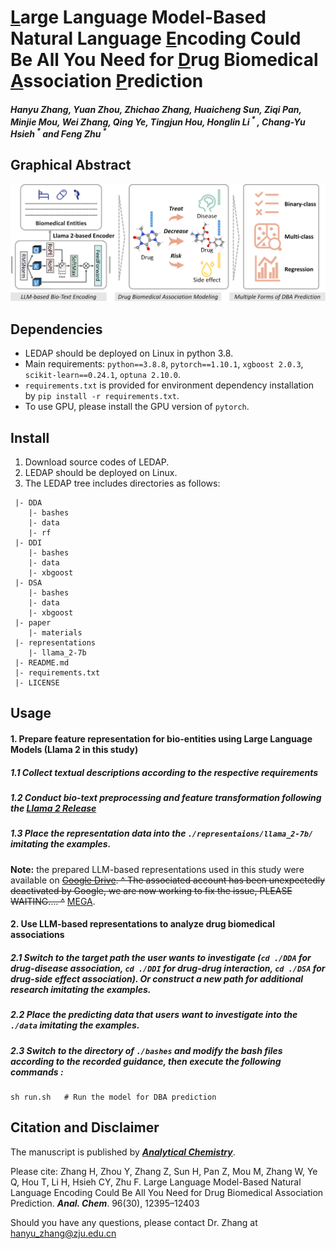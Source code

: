 # <u>L</u>arge Language Model-Based Natural Language <u>E</u>ncoding Could Be All You Need for <u>D</u>rug Biomedical <u>A</u>ssociation <u>P</u>rediction

##### Hanyu Zhang, Yuan Zhou, Zhichao Zhang, Huaicheng Sun, Ziqi Pan, Minjie Mou, Wei Zhang, Qing Ye, Tingjun Hou, Honglin Li<sup> * </sup>, Chang-Yu Hsieh<sup> * </sup> and Feng Zhu<sup> * </sup>



## Graphical Abstract

![image](./paper/materials/Graphical-abstract.png) 



## Dependencies

- LEDAP should be deployed on Linux in python 3.8.
- Main requirements: `python==3.8.8`, `pytorch==1.10.1`, `xgboost 2.0.3`, `scikit-learn==0.24.1`, `optuna 2.10.0`.
- `requirements.txt` is provided for environment dependency installation by `pip install -r requirements.txt`.
- To use GPU, please install the GPU version of  `pytorch`.



## Install

1. Download source codes of LEDAP.
2. LEDAP should be deployed on Linux.
3. The LEDAP tree includes directories as follows:

```
 |- DDA
    |- bashes
    |- data
    |- rf
 |- DDI
    |- bashes
    |- data
    |- xbgoost
 |- DSA
    |- bashes
    |- data
    |- xbgoost
 |- paper
    |- materials
 |- representations
    |- llama_2-7b
 |- README.md
 |- requirements.txt
 |- LICENSE
```



## Usage

#### 1. Prepare feature representation for bio-entities using Large Language Models (Llama 2 in this study)

##### 1.1 Collect textual descriptions according to the respective requirements

##### 1.2 Conduct bio-text preprocessing and feature transformation following the [Llama 2 Release](https://github.com/Meta-Llama/llama)

##### 1.3 Place the representation data into the `./representaions/llama_2-7b/` imitating the examples. 

__Note:__ the prepared LLM-based representations used in this study were available on ~~[Google Drive](https://drive.google.com/drive/folders/1Xym2iMiKDzOgwPUQRSrOcTdbri9eZG7u?usp=drive_link). ^ The associated account has been unexpectedly deactivated by Google, we are now working to fix the issue, PLEASE WAITING…. ^~~ [MEGA](https://mega.nz/file/bMggVRCQ#wMPL3Kd5ZiqC2K16Pj1ycJQM7YRLgavJr9rEEuJVywI).

#### 2. Use LLM-based representations to analyze drug biomedical associations

##### 2.1 Switch to the target path the user wants to investigate (`cd ./DDA` for drug-disease association, `cd ./DDI` for drug-drug interaction, `cd ./DSA` for drug-side effect association). Or construct a new path for additional research imitating the examples.

##### 2.2 Place the predicting data that users want to investigate into the `./data` imitating the examples.

##### 2.3 Switch to the directory of `./bashes` and modify the bash files according to the recorded guidance, then execute the following commands :

```
sh run.sh	# Run the model for DBA prediction
```



## Citation and Disclaimer

The manuscript is published by [*__Analytical Chemistry__*](https://doi.org/10.1021/acs.analchem.4c01793).

Please cite: Zhang H, Zhou Y, Zhang Z, Sun H, Pan Z, Mou M, Zhang W, Ye Q, Hou T, Li H, Hsieh CY, Zhu F. Large Language Model-Based Natural Language Encoding Could Be All You Need for Drug Biomedical Association Prediction. *__Anal. Chem__*. 96(30), 12395–12403

Should you have any questions, please contact Dr. Zhang at hanyu_zhang@zju.edu.cn

